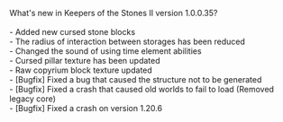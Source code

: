 What's new in Keepers of the Stones II version 1.0.0.35?<br/>
<br />- Added new cursed stone blocks
<br />- The radius of interaction between storages has been reduced
<br />- Changed the sound of using time element abilities
<br />- Сursed pillar texture has been updated
<br />- Raw copyrium block texture updated
<br />- [Bugfix] Fixed a bug that caused the structure not to be generated
<br />- [Bugfix] Fixed a crash that caused old worlds to fail to load (Removed legacy core)
<br />- [Bugfix] Fixed a crash on version 1.20.6